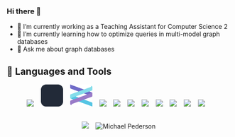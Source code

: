 ### Hi there 👋

<!--
**cobaltburn/cobaltburn** is a ✨ _special_ ✨ repository because its `README.md` (this file) appears on your GitHub profile.

Here are some ideas to get you started:

- 🔭 I’m currently working on ...
- 🌱 I’m currently learning ...
- 👯 I’m looking to collaborate on ...
- 🤔 I’m looking for help with ...
- 💬 Ask me about ...
- 📫 How to reach me: ...
- 😄 Pronouns: ...
- ⚡ Fun fact: ...
-->


- 🔭 I’m currently working as a Teaching Assistant for Computer Science 2
- 🌱 I’m currently learning how to optimize queries in multi-model graph databases
- 💬 Ask me about graph databases


<h2>🧰 Languages and Tools</h2>

<div align="center">
  <img src="https://skillicons.dev/icons?i=rust" width="50"/>&nbsp;&nbsp;&nbsp;
  <img src="https://github.com/onemarc/tech-icons/blob/main/icons/surrealdb-dark.svg" width="50"/>&nbsp;&nbsp;&nbsp;
  <img src="https://github.com/helix-editor/helix/blob/master/logo.svg" height="50" width="50">&nbsp;&nbsp;&nbsp;
  <img src="https://skillicons.dev/icons?i=go" />&nbsp;&nbsp;&nbsp;
  <img src="https://skillicons.dev/icons?i=arch" />&nbsp;&nbsp;&nbsp;
  <img src="https://github.com/iced-rs/iced/blob/master/docs/logo.svg" width="50"/>&nbsp;&nbsp;&nbsp;
  <img src="https://github.com/onemarc/tech-icons/blob/main/icons/mysql-dark.svg" width="50"/>&nbsp;&nbsp;&nbsp;
  <img src="https://skillicons.dev/icons?i=kotlin" />&nbsp;&nbsp;&nbsp;
  <img src="https://skillicons.dev/icons?i=py" />&nbsp;&nbsp;&nbsp;
  <img src="https://skillicons.dev/icons?i=gcp" />&nbsp;&nbsp;&nbsp;
  <img src="https://skillicons.dev/icons?i=docker" />&nbsp;&nbsp;&nbsp;
</div>
<br/>

<p align="center">
  <img src="https://github-readme-stats-sigma-five.vercel.app/api?username=cobaltburn&show_icons=true&theme=tokyonight&count_private=true" width="480" />&nbsp;&nbsp;&nbsp;
  <img src="https://github-readme-stats-sigma-five.vercel.app/api/top-langs/?username=cobaltburn&hide=TeX,OpenEdge%20ABL&layout=compact&show_icons=true&theme=tokyonight&count_private=true" alt="Michael Pederson" width="390"/>
</p>



